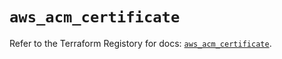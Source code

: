 # `aws_acm_certificate`

Refer to the Terraform Registory for docs: [`aws_acm_certificate`](https://registry.terraform.io/providers/hashicorp/aws/5.20.1/docs/resources/acm_certificate).
